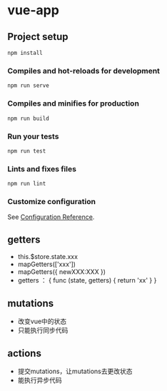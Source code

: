 # vue-app

## Project setup
```
npm install
```

### Compiles and hot-reloads for development
```
npm run serve
```

### Compiles and minifies for production
```
npm run build
```

### Run your tests
```
npm run test
```

### Lints and fixes files
```
npm run lint
```

### Customize configuration
See [Configuration Reference](https://cli.vuejs.org/config/).


## getters
- this.$store.state.xxx
- mapGetters(['xxx'])
- mapGetters({
    newXXX:XXX
})
- getters ： {
    func (state, getters) {
        return 'xx'
    }
}

## mutations
- 改变vue中的状态
- 只能执行同步代码
## actions
- 提交mutations，让mutations去更改状态
- 能执行异步代码